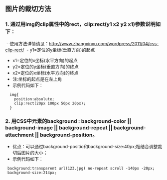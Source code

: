 ## 图片的裁切方法
### 1. 通过用img的clip属性中的rect，clip:rect(y1 x2 y2 x1)参数说明如下：
  - 使用方法详情请见：http://www.zhangxinxu.com/wordpress/2011/04/css-clip-rect/
  - y1=定位的y坐标(垂直方向)的起点 
  - x1=定位的x坐标(水平方向)的起点 
  - y2=定位的y坐标(垂直方向)的终点 
  - x2=定位的x坐标(水平方向)的终点 
  - 注:坐标的起点是在左上角 
  - 示例代码如下：
  ```
    img{ 
      position:absolute; 
      clip:rect(20px 100px 50px 20px); 
    } 

  ```
  
  ### 2. 用CSS中元素的background : background-color || background-image || background-repeat || background-attachment || background-position。
  - 优点：可以通过background-positio和background-size:40px;相结合调整裁切后图片的大小；
  - 示例代码如下：
  ```
   background:transparent url(123.jpg) no-repeat scroll -140px -20px;
   background-size:214px;

  ```
